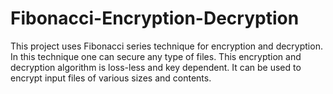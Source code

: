 # Fibonacci-Encryption-Decryption
This project uses Fibonacci series technique for encryption and decryption. In this technique one can secure any type of files. This encryption and decryption algorithm is loss-less and key dependent. It can be used to encrypt input files of various sizes and contents.
